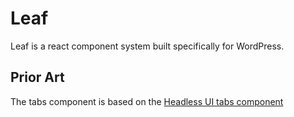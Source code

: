# Leaf

Leaf is a react component system built specifically for WordPress.

## Prior Art

The tabs component is based on the [Headless UI tabs component](https://github.com/tailwindlabs/headlessui/tree/main/packages/%40headlessui-react/src/components/tabs)